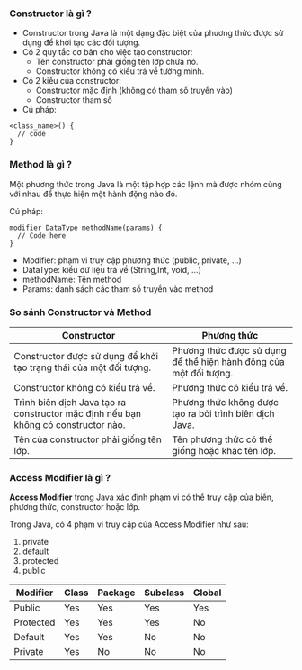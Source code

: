 ### Constructor là gì ?
- Constructor trong Java là một dạng đặc biệt của phương thức được sử dụng để khởi tạo các đối tượng.
- Có 2 quy tắc cơ bản cho việc tạo constructor:
  + Tên constructor phải giống tên lớp chứa nó.
  + Constructor không có kiểu trả về tường minh.
- Có 2 kiểu của constructor:
  + Constructor mặc định (không có tham số truyền vào)
  + Constructor tham số
- Cú pháp:
```
<class_name>() {
  // code
}
```
### Method là gì ?
Một phương thức trong Java là một tập hợp các lệnh mà được nhóm cùng với nhau để thực hiện một hành động nào đó.

Cú pháp:
```
modifier DataType methodName(params) {
  // Code here
}
```
- Modifier: phạm vi truy cập phương thức (public, private, ...)
- DataType: kiểu dữ liệu trả về (String,Int, void, ...)
- methodName: Tên method
- Params: danh sách các tham số truyền vào method
### So sánh Constructor và Method
|Constructor|Phương thức|
---|---
|Constructor được sử dụng để khởi tạo trạng thái của một đối tượng.|Phương thức được sử dụng để thể hiện hành động của một đối tượng.|
|Constructor không có kiểu trả về.|Phương thức có kiểu trả về.|
|Trình biên dịch Java tạo ra constructor mặc định nếu bạn không có constructor nào.|Phương thức không được tạo ra bởi trình biên dịch Java.|
|Tên của constructor phải giống tên lớp.|Tên phương thức có thể giống hoặc khác tên lớp.|
### Access Modifier là gì ?
**Access Modifier** trong Java xác định phạm vi có thể truy cập của biến, phương thức, constructor hoặc lớp.

Trong Java, có 4 phạm vi truy cập của Access Modifier như sau:
1. private
2. default
3. protected
4. public

|Modifier|Class|Package|Subclass|Global|
|---|---|---|---|---|
|Public|Yes|Yes|Yes|Yes|
|Protected|Yes|Yes|Yes|No|
|Default|Yes|Yes|No|No|
|Private|Yes|No|No|No|